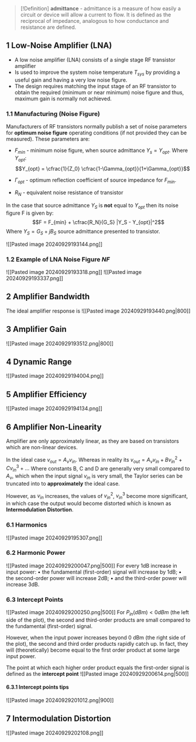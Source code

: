 > [!Definition]
> **admittance** - admittance is a measure of how easily a circuit or device will allow a current to flow. It is defined as the reciprocal of impedance, analogous to how conductance and resistance are defined.
## 1 Low-Noise Amplifier (LNA)
- A low noise amplifier (LNA) consists of a single stage RF transistor amplifier
- Is used to improve the system noise temperature $T_{sys}$ by providing a useful gain and having a very low noise figure.
- The design requires matching the input stage of an RF transistor to obtain the required (minimum or near minimum) noise figure and thus, maximum gain is normally not achieved.

### 1.1 Manufacturing (Noise Figure)
Manufacturers of RF transistors normally publish a set of noise parameters for **optimum noise figure** operating conditions (if not provided they can be measured). These parameters are:
- $F_{min}$ - minimum noise figure, when source admittance $Y_s = Y_{opt}$. Where $Y_{opt}$:
$$Y_{opt} = \cfrac{1}{Z_0} \cfrac{1-\Gamma_{opt}}{1+\Gamma_{opt}}$$

- $\Gamma_{opt}$ - optimum reflection coefficient of source impedance for $F_{min}$.
- $R_N$ - equivalent noise resistance of transistor

In the case that source admittance $Y_S$ is **not** equal to $Y_{opt}$ then its noise figure F is given by:
$$F = F_{min} + \cfrac{R_N}{G_S} |Y_S - Y_{opt}|^2$$
Where $Y_S = G_S + jB_S$ source admittance presented to transistor.

![[Pasted image 20240929193144.png]]


### 1.2 Example of LNA Noise Figure $NF$
![[Pasted image 20240929193318.png]]
![[Pasted image 20240929193337.png]]


## 2 Amplifier Bandwidth
The ideal amplifier response is
![[Pasted image 20240929193440.png|800]]

## 3 Amplifier Gain
![[Pasted image 20240929193512.png|800]]

## 4 Dynamic Range
![[Pasted image 20240929194004.png]]

## 5 Amplifier Efficiency
![[Pasted image 20240929194134.png]]

## 6 Amplifier Non-Linearity
Amplifier are only approximately linear, as they are based on transistors which are non-linear devices.

In the ideal case $v_{out} = A_v v_{in}$.
Whereas in reality its $v_{out} = A_v v_{in} + B v_{in}^2 + Cv_{in}^3 + ...$
Where constants B, C and D are generally very small compared to $A_v$, which when the input signal $v_{in}$ is very small, the Taylor series can be truncated into to **approximately** the ideal case.

However, as $v_{in}$ increases, the values of $v_{in}^2$, $v_{in}^3$ become more significant, in which case the output would become distorted which is known as **Intermodulation Distortion**.

### 6.1 Harmonics
![[Pasted image 20240929195307.png]]

### 6.2 Harmonic Power
![[Pasted image 20240929200047.png|500]]
For every 1dB increase in input power:
• the fundamental (first-order) signal will increase by 1dB;
• the second-order power will increase 2dB;
• and the third-order power will increase 3dB.

### 6.3 Intercept Points

![[Pasted image 20240929200250.png|500]]
For $P_{in}(dBm) < 0dBm$ (the left side of the plot), the second and third-order products are small compared to the fundamental (first-order) signal.

However, when the input power increases beyond 0 dBm (the right side of the plot), the second and third order products rapidly catch up. In fact, they will (theoretically) become equal to the first order product at some large input power.

The point at which each higher order product equals the first-order signal is defined as the **intercept point**
![[Pasted image 20240929200614.png|500]]

#### 6.3.1 Intercept points tips
![[Pasted image 20240929201012.png|900]]


## 7 Intermodulation Distortion
![[Pasted image 20240929202108.png]]
